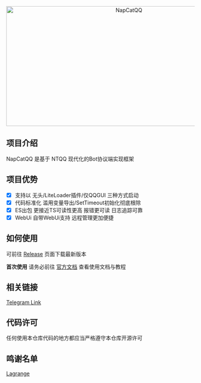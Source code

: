 <div align="center">
  <img src="https://socialify.git.ci/NapNeko/NapCatQQ/image?description=1&language=1&logo=https%3A%2F%2Fraw.githubusercontent.com%2FNapNeko%2FNapCatQQ%2Fmain%2Flogo.png&name=1&stargazers=1&theme=Auto" alt="NapCatQQ" width="640" height="320" />
</div>

## 项目介绍
NapCatQQ 是基于 NTQQ 现代化的Bot协议端实现框架

## 项目优势
- [x] 支持以 无头/LiteLoader插件/仅QQGUI 三种方式启动
- [x] 代码标准化 滥用变量导出/SetTimeout初始化彻底根除
- [x] ES出包 更接近TS可读性更高 报错更可读 日志追踪可靠
- [x] WebUi 自带WebUi支持 远程管理更加便捷
## 如何使用

可前往 [Release](https://github.com/NapNeko/NapCatQQ/releases/) 页面下载最新版本

**首次使用** 请务必前往 [官方文档](https://napneko.github.io/) 查看使用文档与教程

## 相关链接

[Telegram Link](https://t.me/+nLZEnpne-pQ1OWFl)

## 代码许可
任何使用本仓库代码的地方都应当严格遵守本仓库开源许可

## 鸣谢名单

[Lagrange](https://github.com/LagrangeDev/Lagrange.Core)

